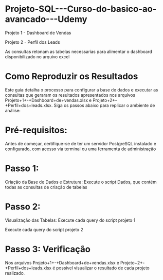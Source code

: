 # Projeto-SQL---Curso-do-basico-ao-avancado---Udemy
Projeto 1 - Dashboard de Vendas

Projeto 2 - Perfil dos Leads

As consultas retonam as tabelas necessarias para alimentar o dashboard disponibilizado no arquivo excel

# Como Reproduzir os Resultados

Este guia detalha o processo para configurar a base de dados e executar as consultas que geraram os resultados apresentados nos arquivos Projeto+1+-+Dashboard+de+vendas.xlsx e Projeto+2+-+Perfil+dos+leads.xlsx. Siga os passos abaixo para replicar o ambiente de análise:

# Pré-requisitos:
Antes de começar, certifique-se de ter um servidor PostgreSQL instalado e configurado, com acesso via terminal ou uma ferramenta de administração

# Passo 1: 
Criação da Base de Dados e Estrutura:
Execute o script Dados, que contém todas as consultas de criação de tabelas

# Passo 2: 
Visualização das Tabelas:
Execute cada query do script projeto 1

Execute cada query do script projeto 2

# Passo 3: Verificação
Nos arquivos Projeto+1+-+Dashboard+de+vendas.xlsx e Projeto+2+-+Perfil+dos+leads.xlsx é possível visualizar o resultado de cada projeto realizado.

